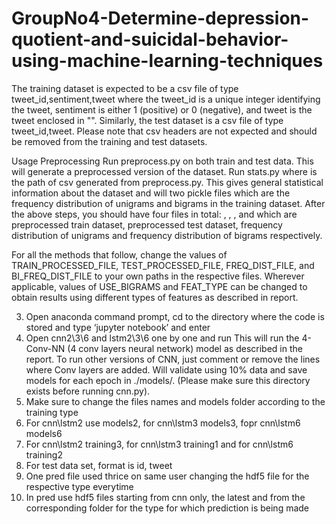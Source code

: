 # GroupNo4-Determine-depression-quotient-and-suicidal-behavior-using-machine-learning-techniques

The training dataset is expected to be a csv file of type tweet_id,sentiment,tweet where the tweet_id is a unique integer identifying the tweet, sentiment is either 1 (positive) or 0 (negative), and tweet is the tweet enclosed in "". Similarly, the test dataset is a csv file of type tweet_id,tweet. Please note that csv headers are not expected and should be removed from the training and test datasets.

Usage
Preprocessing
Run preprocess.py <raw-csv-path> on both train and test data. This will generate a preprocessed version of the dataset.
Run stats.py <preprocessed-csv-path> where <preprocessed-csv-path> is the path of csv generated from preprocess.py. This gives general statistical information about the dataset and will two pickle files which are the frequency distribution of unigrams and bigrams in the training dataset.
After the above steps, you should have four files in total: <preprocessed-train-csv>, <preprocessed-test-csv>, <freqdist>, and <freqdist-bi> which are preprocessed train dataset, preprocessed test dataset, frequency distribution of unigrams and frequency distribution of bigrams respectively.

For all the methods that follow, change the values of TRAIN_PROCESSED_FILE, TEST_PROCESSED_FILE, FREQ_DIST_FILE, and BI_FREQ_DIST_FILE to your own paths in the respective files. Wherever applicable, values of USE_BIGRAMS and FEAT_TYPE can be changed to obtain results using different types of features as described in report.

3.	Open anaconda command prompt, cd to the directory where the code is stored and type ‘jupyter notebook’ and enter
4.	Open cnn2\3\6 and lstm2\3\6 one by one and run
 This will run the 4-Conv-NN (4 conv layers neural network) model as described in the report. To run other versions of CNN, just comment or remove the lines where Conv layers are added. Will validate using 10% data and save models for each epoch in ./models/. (Please make sure this directory exists before running cnn.py).
5.	Make sure to change the files names and models folder according to the training type
6.	For cnn\lstm2 use models2, for cnn\lstm3 models3, fopr cnn\lstm6 models6
7.	For cnn\lstm2 training3, for cnn\lstm3 training1 and for cnn\lstm6 training2
8.	For test data set, format is id, tweet
9.	One pred file used thrice on same user changing the hdf5 file for the respective type everytime
10.	In pred use hdf5 files starting from cnn only, the latest and from the corresponding folder for the type for which prediction is being made


